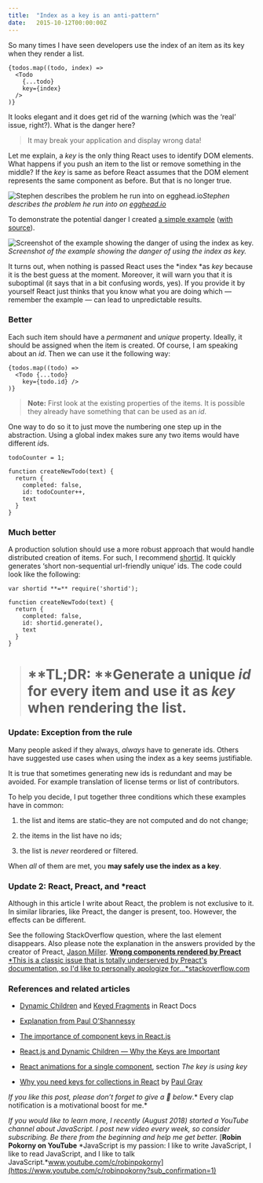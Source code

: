 ```yaml
---
title:  "Index as a key is an anti-pattern"
date:   2015-10-12T00:00:00Z
---
```

So many times I have seen developers use the index of an item as its key when they render a list.

    {todos.map((todo, index) =>
      <Todo
        {...todo}
        key={index}
      />
    )}

It looks elegant and it does get rid of the warning (which was the ‘real’ issue, right?). What is the danger here?
> It may break your application and display wrong data!

Let me explain, a *key* is the only thing React uses to identify DOM elements. What happens if you push an item to the list or remove something in the middle? If the *key* is same as before React assumes that the DOM element represents the same component as before. But that is no longer true.

![Stephen describes the problem he run into on [egghead.io](https://egghead.io/forums/lesson-discussion/topics/break-up-components-into-smaller-pieces-using-functional-components#post-6310)](https://cdn-images-1.medium.com/max/4716/1*9N62zUlyJcQet8kr7e_FVg.png)*Stephen describes the problem he run into on [egghead.io](https://egghead.io/forums/lesson-discussion/topics/break-up-components-into-smaller-pieces-using-functional-components#post-6310)*

To demonstrate the potential danger I created [a simple example](https://jsbin.com/wohima/edit?output) ([with source](http://jsbin.com/wohima/edit?js,output)).

![Screenshot of the example showing the danger of using the index as key.](https://cdn-images-1.medium.com/max/3840/1*GFYGPdDFLYcLFzx-E-GEcw.jpeg)*Screenshot of the example showing the danger of using the index as key.*

It turns out, when nothing is passed React uses the *index *as *key* because it is the best guess at the moment. Moreover, it will warn you that it is suboptimal (it says that in a bit confusing words, yes). If you provide it by yourself React just thinks that you know what you are doing which — remember the example — can lead to unpredictable results.

### Better

Each such item should have a *permanent* and *unique* property. Ideally, it should be assigned when the item is created. Of course, I am speaking about an *id*. Then we can use it the following way:

    {todos.map((todo) =>
      <Todo {...todo}
        key={todo.id} />
    )}
> **Note:** First look at the existing properties of the items. It is possible they already have something that can be used as an *id*.

One way to do so it to just move the numbering one step up in the abstraction. Using a global index makes sure any two items would have different *id*s.

    todoCounter = 1;

    function createNewTodo(text) {
      return {
        completed: false,
        id: todoCounter++,
        text
      }
    }

### Much better

A production solution should use a more robust approach that would handle distributed creation of items. For such, I recommend [shortid](https://www.npmjs.com/package/shortid). It quickly generates ‘short non-sequential url-friendly unique’ ids. The code could look like the following:

    var shortid **=** require('shortid');

    function createNewTodo(text) {
      return {
        completed: false,
        id: shortid.generate(),
        text
      }
    }
> # **TL;DR: **Generate a unique *id* for every item and use it as *key* when rendering the list.

### Update: Exception from the rule

Many people asked if they always, *always* have to generate ids. Others have suggested use cases when using the index as a key seems justifiable.

It is true that sometimes generating new ids is redundant and may be avoided. For example translation of license terms or list of contributors.

To help you decide, I put together three conditions which these examples have in common:

1. the list and items are static–they are not computed and do not change;

1. the items in the list have no ids;

1. the list is *never* reordered or filtered.

When *all* of them are met, you **may safely use the index as a key**.

### Update 2: React, Preact, and *react

Although in this article I write about React, the problem is not exclusive to it. In similar libraries, like Preact, the danger is present, too. However, the effects can be different.

See the following StackOverflow question, where the last element disappears. Also please note the explanation in the answers provided by the creator of Preact, [Jason Miller](undefined).
[**Wrong components rendered by Preact**
*This is a classic issue that is totally underserved by Preact's documentation, so I'd like to personally apologize for…*stackoverflow.com](http://stackoverflow.com/questions/42773892/wrong-components-rendered-by-preact)

### References and related articles

* [Dynamic Children](https://facebook.github.io/react/docs/multiple-components.html#dynamic-children) and [Keyed Fragments](https://facebook.github.io/react/docs/create-fragment.html) in React Docs

* [Explanation from Paul O’Shannessy](https://github.com/facebook/react/issues/1342#issuecomment-39230939)

* [The importance of component keys in React.js](https://coderwall.com/p/jdybeq/the-importance-of-component-keys-in-react-js)

* [React.js and Dynamic Children — Why the Keys are Important](http://blog.arkency.com/2014/10/react-dot-js-and-dynamic-children-why-the-keys-are-important/)

* [React animations for a single component](http://unitstep.net/blog/2015/03/03/using-react-animations-to-transition-between-ui-states/), section *The key is using key*

* [Why you need keys for collections in React](https://paulgray.net/keys-in-react/) by [Paul Gray](undefined)

*If you like this post, please don’t forget to give a *👏* below*.* Every clap notification is a motivational boost for me.*

*If you would like to learn more, I recently (August 2018) started a YouTube channel about JavaScript. I post new video every week, so consider subscribing. Be there from the beginning and help me get better.*
[**Robin Pokorny on YouTube**
*JavaScript is my passion: I like to write JavaScript, I like to read JavaScript, and I like to talk JavaScript.*www.youtube.com/c/robinpokorny](https://www.youtube.com/c/robinpokorny?sub_confirmation=1)
